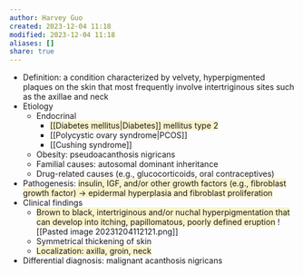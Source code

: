 ```yaml
---
author: Harvey Guo
created: 2023-12-04 11:18
modified: 2023-12-04 11:18
aliases: []
share: true
---
```

- Definition: a condition characterized by velvety, hyperpigmented plaques on the skin that most frequently involve intertriginous sites such as the axillae and neck
- Etiology
	- Endocrinal
		- <span style="background:rgba(240, 200, 0, 0.2)">[[Diabetes mellitus|Diabetes]] mellitus type 2</span>
		- [[Polycystic ovary syndrome|PCOS]]
		- [[Cushing syndrome]]
	- Obesity: pseudoacanthosis nigricans 
	- Familial causes: autosomal dominant inheritance
	- Drug-related causes (e.g., glucocorticoids, oral contraceptives)
- Pathogenesis: <span style="background:rgba(240, 200, 0, 0.2)">insulin, IGF, and/or other growth factors (e.g., fibroblast growth factor) → epidermal hyperplasia and fibroblast proliferation</span>
- Clinical findings
	- <span style="background:rgba(240, 200, 0, 0.2)">Brown to black, intertriginous and/or nuchal hyperpigmentation that can develop into itching, papillomatous, poorly defined eruption</span> ![[Pasted image 20231204112121.png]]
	- Symmetrical thickening of skin
	- <span style="background:rgba(240, 200, 0, 0.2)">Localization: axilla, groin, neck</span>
- Differential diagnosis: malignant acanthosis nigricans
